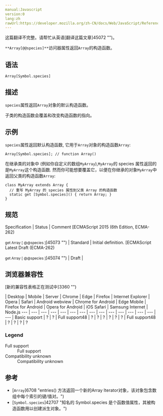 ```yaml
---
manual:Javascript
version:0
lang:zh
rawUrl:https://developer.mozilla.org/zh-CN/docs/Web/JavaScript/Reference/Global_Objects/Array/@@species
---
```




这篇翻译不完整。请帮忙从英语[翻译这篇文章]45072 "")。






`**Array[@@species]**`访问器属性返回`Array`的构造函数。


## 语法<a name="语法"></a>

```
Array[Symbol.species]

```

## 描述<a name="描述"></a>


`species`属性返回`Array`对象的默认构造函数。



子类的构造函数会覆盖和改变构造函数的指向。


## 示例<a name="示例"></a>


`species`属性返回默认构造函数, 它用于`Array`对象的构造函数`Array`:


```
Array[Symbol.species]; // function Array()
```


在继承类的对象中 (例如你自定义的数组`MyArray`),`MyArray`的 species 属性返回的是`MyArray`这个构造函数. 然而你可能想要覆盖它，以便在你继承的对象`MyArray`中返回父类的构造函数`Array`:


```
class MyArray extends Array {
  // 重写 MyArray 的 species 属性到父类 Array 的构造函数
  static get [Symbol.species]() { return Array; }
}
```

## 规范<a name="规范"></a>

Specification | Status | Comment 
[ECMAScript 2015 (6th Edition, ECMA-262)<br></br><small>get Array [ @@species ]</small>]45073 "") | Standard | Initial definition. 
[ECMAScript Latest Draft (ECMA-262)<br></br><small>get Array [ @@species ]</small>]45074 "") | Draft |  


## 浏览器兼容性<a name="浏览器兼容性"></a>
[新的兼容性表格正在测试中<i></i>]3360 "")

 | <abbr>Desktop<i></i></abbr> | <abbr>Mobile<i></i></abbr> | <abbr>Server<i></i></abbr> 
 | <abbr>Chrome<i></i></abbr> | <abbr>Edge<i></i></abbr> | <abbr>Firefox<i></i></abbr> | <abbr>Internet Explorer<i></i></abbr> | <abbr>Opera<i></i></abbr> | <abbr>Safari<i></i></abbr> | <abbr>Android webview<i></i></abbr> | <abbr>Chrome for Android<i></i></abbr> | <abbr>Edge Mobile<i></i></abbr> | <abbr>Firefox for Android<i></i></abbr> | <abbr>Opera for Android<i></i></abbr> | <abbr>iOS Safari<i></i></abbr> | <abbr>Samsung Internet<i></i></abbr> | <abbr>Node.js<i></i></abbr> 
 ---  |  ---  |  ---  |  ---  |  ---  |  ---  |  ---  |  ---  |  ---  |  ---  |  ---  |  ---  |  ---  |  ---  |  ---  | 
Basic support | <abbr>?</abbr> | <abbr>?</abbr> | <abbr>Full support</abbr>48 | <abbr>?</abbr> | <abbr>?</abbr> | <abbr>?</abbr> | <abbr>?</abbr> | <abbr>?</abbr> | <abbr>?</abbr> | <abbr>Full support</abbr>48 | <abbr>?</abbr> | <abbr>?</abbr> | <abbr>?</abbr> | <abbr>?</abbr> 


### Legend<a name="Legend"></a>
<dl><dt id=''><abbr>Full support</abbr></dt><dd>Full support</dd><dt id=''><abbr>Compatibility unknown</abbr></dt><dd>Compatibility unknown</dd></dl>



## 参考<a name="参考"></a>

* [`Array`]6708 "entries() 方法返回一个新的Array Iterator对象，该对象包含数组中每个索引的键/值对。")
* [`Symbol.species`]42707 "知名的 Symbol.species 是个函数值属性，其被构造函数用以创建派生对象。")



